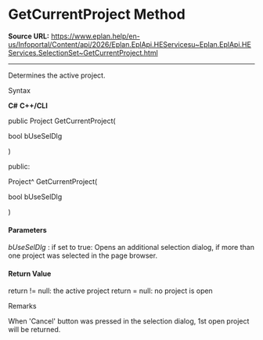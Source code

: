 # GetCurrentProject Method

**Source URL:** https://www.eplan.help/en-us/Infoportal/Content/api/2026/Eplan.EplApi.HEServicesu~Eplan.EplApi.HEServices.SelectionSet~GetCurrentProject.html

---

Determines the active project.

Syntax

**C#**
**C++/CLI**


public Project GetCurrentProject( 

   bool bUseSelDlg

)

public:

Project^ GetCurrentProject( 

   bool bUseSelDlg

)


#### Parameters

*bUseSelDlg*
:   if set to true\: Opens an additional selection dialog, if more than one project was selected in the page browser.

#### Return Value

return != null: the active project return = null: no project is open

Remarks

When 'Cancel' button was pressed in the selection dialog, 1st open project will be returned.
